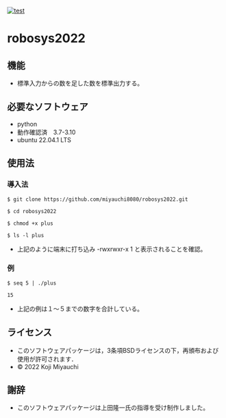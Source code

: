 [![test](https://github.com/miyauchi8080/robosys2022/actions/workflows/test.yml/badge.svg?branch=main)](https://github.com/miyauchi8080/robosys2022/actions/workflows/test.yml)
# robosys2022
## 機能
* 標準入力からの数を足した数を標準出力する。

## 必要なソフトウェア
* python
* 動作確認済　3.7-3.10
* ubuntu 22.04.1 LTS

## 使用法

### 導入法
~~~
$ git clone https://github.com/miyauchi8080/robosys2022.git

$ cd robosys2022

$ chmod +x plus

$ ls -l plus
~~~
* 上記のように端末に打ち込み -rwxrwxr-x 1 と表示されることを確認。

### 例　
~~~
$ seq 5 | ./plus

15
~~~
* 上記の例は１～５までの数字を合計している。

## ライセンス

* このソフトウェアパッケージは，3条項BSDライセンスの下，再頒布および使用が許可されます．
* © 2022 Koji Miyauchi

## 謝辞
* このソフトウェアパッケージは上田隆一氏の指導を受け制作しました。

